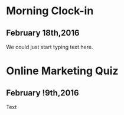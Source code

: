# Morning Clock-in
## February 18th,2016
<p>We could just start typing text here.</p>

# Online Marketing Quiz
## February !9th,2016
<p>Text</p>

